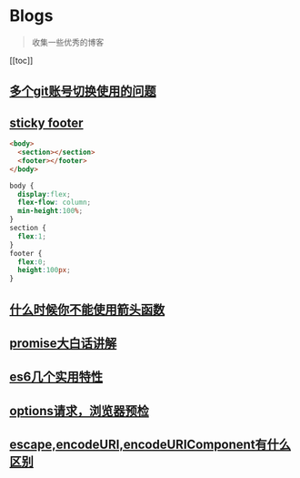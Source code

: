 # Blogs

> 收集一些优秀的博客

[[toc]]

## [多个git账号切换使用的问题](https://blog.csdn.net/qq_30997503/article/details/121124907)

## [sticky footer](https://www.w3cplus.com/blog/tags/136.html)

```html
<body>
  <section></section>
  <footer></footer>
</body>
```

```css
body {
  display:flex;
  flex-flow: column;
  min-height:100%;
}
section {
  flex:1;
}
footer {
  flex:0;
  height:100px;
}
```

## [什么时候你不能使用箭头函数](https://zhuanlan.zhihu.com/p/26540168)

## [promise大白话讲解](https://www.cnblogs.com/lvdabao/p/es6-promise-1.html)

## [es6几个实用特性](http://www.techweb.com.cn/network/system/2017-08-31/2580923.shtml)

## [options请求，浏览器预检](https://www.jianshu.com/p/5cf82f092201)

## [escape,encodeURI,encodeURIComponent有什么区别](https://www.zhihu.com/question/21861899/answer/20300871)
